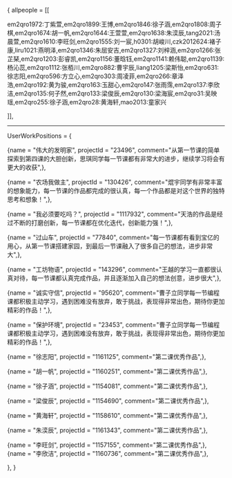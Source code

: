 {
allpeople = [[

em2qro1972:丁紫萱,em2qro1899:王博,em2qro1846:徐子涵,em2qro1808:周子棋,em2qro1674:胡一帆,em2qro1644:王萱萱,em2qro1638:朱湙辰,tang2021:汤晨萱,em2qro1610:李旺剑,em2qro1555:刘一宸,h0301:胡峻川,czk2012624:褚子康,liru1021:燕明泽,em2qro1346:朱屈安吉,em2qro1327:刘梓涵,em2qro1266:张芷琹,em2qro1203:彭睿凯,em2qro1156:董晗钰,em2qro1141:赖伟聪,em2qro1139:杨沁蕊,em2qro1112:张栢川,em2qro882:曹宇辰,liang1205:梁斯怡,em2qro631:徐志阳,em2qro596:方立心,em2qro303:周凌菲,em2qro266:章泽浩,em2qro192:黄为骏,em2qro163:玉甜心,em2qro147:张雨霈,em2qro137:李欣洁,em2qro135:何子然,em2qro133:梁俊辰,em2qro130:梁海宸,em2qro31:吴映瑶,em2qro255:徐子涵,em2qro28:黄海轩,mao2013:童家兴

]],

---
UserWorkPositions = {

{name = "伟大的发明家", projectId = "23496", comment="从第一节课的简单探索到第四课的大胆创新，思琪同学每一节课都有非常大的进步，继续学习将会有更大的收获",},

{name = "农场我做主", projectId = "130426", comment="焜宇同学有非常丰富的想象能力，每一节课的作品都完成的很认真，每一个作品都是对这个世界的独特思考和想象！",},

{name = "我必须要吃吗？", projectId = "1117932", comment="天浩的作品是经过不断的打磨创新，每一节课都在优化迭代，创新能力强！",},

{name = "过山车", projectId = "77840", comment="每一节课都有看到宝亿的用心，从第一节课搭建家园，到最后一节课融入了很多自己的想法，进步非常大",},

{name = "工坊物语", projectId = "143296", comment="王越的学习一直都很认真对待，每一节课都认真完成作品，并且逐渐加入自己的想法创意，进步很大",},

{name = "诚实守信", projectId = "95620", comment="曹子立同学每一节编程课都积极主动学习，遇到困难没有放弃，敢于挑战，表现得非常出色，期待你更加精彩的作品！",},

{name = "保护环境", projectId = "23453", comment="曹子立同学每一节编程课都积极主动学习，遇到困难没有放弃，敢于挑战，表现得非常出色，期待你更加精彩的作品！",},

{name = "徐志阳", projectId = "1161125", comment="第二课优秀作品",},

{name = "胡一帆", projectId = "1160251", comment="第二课优秀作品",},

{name = "徐子涵", projectId = "1154081", comment="第二课优秀作品",},

{name = "梁俊辰", projectId = "1154690", comment="第二课优秀作品",},

{name = "黄海轩", projectId = "1158610", comment="第二课优秀作品",},

{name = "朱湙辰", projectId = "1161343", comment="第二课优秀作品",},

{name = "李旺剑", projectId = "1157155", comment="第二课优秀作品",},
{name = "李欣洁", projectId = "1160736", comment="第二课优秀作品",},

},
}